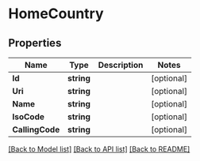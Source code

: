 # HomeCountry

## Properties
Name | Type | Description | Notes
------------ | ------------- | ------------- | -------------
**Id** | **string** |  | [optional] 
**Uri** | **string** |  | [optional] 
**Name** | **string** |  | [optional] 
**IsoCode** | **string** |  | [optional] 
**CallingCode** | **string** |  | [optional] 

[[Back to Model list]](../README.md#documentation-for-models) [[Back to API list]](../README.md#documentation-for-api-endpoints) [[Back to README]](../README.md)



